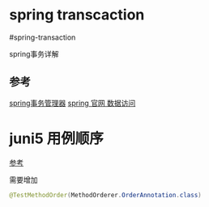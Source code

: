 # spring transcaction
#spring-transaction

spring事务详解


## 参考
[spring事务管理器](https://segmentfault.com/a/1190000040130617)
[spring 官网 数据访问](https://docs.spring.io/spring-framework/docs/5.3.19/reference/html/data-access.html#spring-data-tier)




# juni5 用例顺序

[参考](https://stackoverflow.com/questions/54947645/junits-testmethodorder-annotation-not-working)

需要增加
```java
@TestMethodOrder(MethodOrderer.OrderAnnotation.class)
```